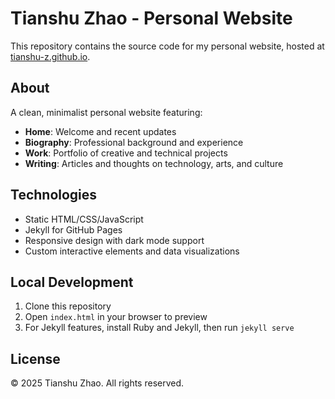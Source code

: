 # Tianshu Zhao - Personal Website

This repository contains the source code for my personal website, hosted at [tianshu-z.github.io](https://tianshu-z.github.io).

## About

A clean, minimalist personal website featuring:
- **Home**: Welcome and recent updates
- **Biography**: Professional background and experience  
- **Work**: Portfolio of creative and technical projects
- **Writing**: Articles and thoughts on technology, arts, and culture

## Technologies

- Static HTML/CSS/JavaScript
- Jekyll for GitHub Pages
- Responsive design with dark mode support
- Custom interactive elements and data visualizations

## Local Development

1. Clone this repository
2. Open `index.html` in your browser to preview
3. For Jekyll features, install Ruby and Jekyll, then run `jekyll serve`

## License

© 2025 Tianshu Zhao. All rights reserved.